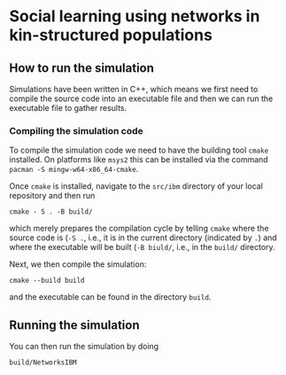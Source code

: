 # Social learning using networks in kin-structured populations

## How to run the simulation
Simulations have been written in C++, which means we first need to compile the source code into an executable file and then we can run the executable file to gather results.

### Compiling the simulation code
To compile the simulation code we need to have the building tool `cmake` installed. On platforms like `msys2` this can be installed via the command `pacman -S mingw-w64-x86_64-cmake`. 

Once `cmake` is installed, navigate to the `src/ibm` directory of your local repository and then run
```
cmake - S . -B build/
```
which merely prepares the compilation cycle by telling `cmake` where the source code is (`-S .`, i.e., it is in the current directory (indicated by `.`) and where the executable will be built (`-B biuld/`, i.e., in the `build/` directory.

Next, we then compile the simulation:
```
cmake --build build
```
and the executable can be found in the directory `build`.

## Running the simulation
You can then run the simulation by doing
```
build/NetworksIBM
```


